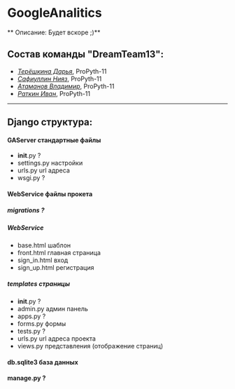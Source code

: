# GoogleAnalitics
** Описание: Будет вскоре ;)**

## Состав команды "DreamTeam13":
* [*Терёшкина Дарья*](https://github.com/buDashka), ProPyth-11
* [*Сафиуллин Нияз*](https://github.com/Niyaz97), ProPyth-11
* [*Атаманов Владимир*](https://github.com/atvlvi), ProPyth-11
* [*Раткин Иван*](https://github.com/iratkin), ProPyth-11


***

## Django структура:
#### GAServer		стандартные файлы
* __init__.py	?
* settings.py		настройки
* urls.py		url адреса
* wsgi.py		?
#### WebService		файлы прокета
##### migrations	?
##### WebService
* base.html		шаблон
* front.html		главная страница
* sign_in.html		вход
* sign_up.html		регистрация
##### templates		страницы
* __init__.py		?
* admin.py		админ панель
* apps.py		?
* forms.py		формы
* tests.py		?
* urls.py		url адреса проекта
* views.py		представления (отображение страниц)
#### db.sqlite3		база данных
#### manage.py		?

